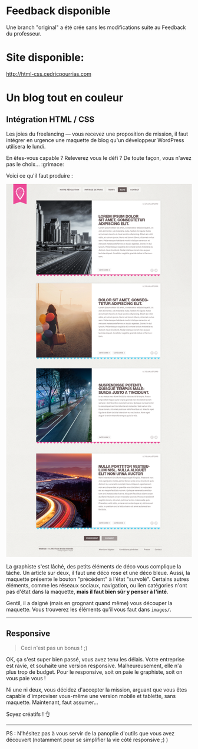 # Feedback disponible
Une branch "original" a été crée sans les modifications suite au Feedback du professeur.

# Site disponible:
<http://html-css.cedricpourrias.com>

# Un blog tout en couleur

## Intégration HTML / CSS

Les joies du freelancing — vous recevez une proposition de mission, il faut intégrer en urgence une maquette de blog qu'un développeur WordPress utilisera le lundi.

En êtes-vous capable ? Releverez vous le défi ? De toute façon, vous n'avez pas le choix... :grimace:

Voici ce qu'il faut produire :

![resultat](docs/resultat.png)

La graphiste s'est lâché, des petits éléments de déco vous complique la tâche. Un article sur deux, il faut une déco rose et une déco bleue. Aussi, la maquette présente le bouton "précédent" à l'état "survolé". Certains autres éléments, comme les réseaux sociaux, navigation, ou lien catégories n'ont pas d'état dans la maquette, **mais il faut bien sûr y penser à l'inté**.

Gentil, il a daigné (mais en grognant quand même) vous découper la maquette. Vous trouverez les éléments qu'il vous faut dans `images/`.

---

## Responsive

> Ceci n'est pas un bonus ! ;)

OK, ça s'est super bien passé, vous avez tenu les délais. Votre entreprise est ravie, et souhaite une version responsive. Malheureusement, elle n'a plus trop de budget. Pour le responsive, soit on paie le graphiste, soit on vous paie vous !

Ni une ni deux, vous décidez d'accepter la mission, arguant que vous êtes capable d'improviser vous-même une version mobile et tablette, sans maquette. Maintenant, faut assumer…

Soyez créatifs ! 👌

---

PS : N'hésitez pas à vous servir de la panoplie d'outils que vous avez découvert (notamment pour se simplifier la vie côté responsive ;) )
